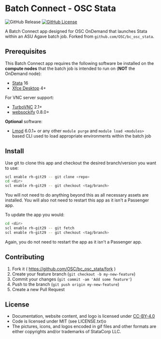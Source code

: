 # Batch Connect - OSC Stata

![GitHub Release](https://img.shields.io/github/release/osc/bc_osc_stata.svg)
[![GitHub License](https://img.shields.io/badge/license-MIT-green.svg)](https://opensource.org/licenses/MIT)

A Batch Connect app designed for OSC OnDemand that launches Stata within an
ASU Agave batch job. Forked from `github.com/OSC/bc_osc_stata`.

## Prerequisites

This Batch Connect app requires the following software be installed on the
**compute nodes** that the batch job is intended to run on (**NOT** the
OnDemand node):

- [Stata] 16
- [Xfce Desktop] 4+

For VNC server support:

- [TurboVNC] 2.1+
- [websockify] 0.8.0+

**Optional** software:

- [Lmod] 6.0.1+ or any other `module purge` and `module load <modules>` based
  CLI used to load appropriate environments within the batch job

[Stata]: https://www.stata.com/
[Xfce Desktop]: https://xfce.org/
[TurboVNC]: http://www.turbovnc.org/
[websockify]: https://github.com/novnc/websockify
[Lmod]: https://www.tacc.utexas.edu/research-development/tacc-projects/lmod

## Install

Use git to clone this app and checkout the desired branch/version you want to
use:

```sh
scl enable rh-git29 -- git clone <repo>
cd <dir>
scl enable rh-git29 -- git checkout <tag/branch>
```

You will not need to do anything beyond this as all necessary assets are
installed. You will also not need to restart this app as it isn't a Passenger
app.

To update the app you would:

```sh
cd <dir>
scl enable rh-git29 -- git fetch
scl enable rh-git29 -- git checkout <tag/branch>
```

Again, you do not need to restart the app as it isn't a Passenger app.

## Contributing

1. Fork it ( https://github.com/OSC/bc_osc_stata/fork )
2. Create your feature branch (`git checkout -b my-new-feature`)
3. Commit your changes (`git commit -am 'Add some feature'`)
4. Push to the branch (`git push origin my-new-feature`)
5. Create a new Pull Request

## License

* Documentation, website content, and logo is licensed under
  [CC-BY-4.0](https://creativecommons.org/licenses/by/4.0/)
* Code is licensed under MIT (see LICENSE.txt)o
* The pictures, icons, and logos encoded in gif files and other formats are either copyrights and/or trademarks of StataCorp LLC.
